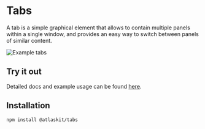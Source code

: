 # Tabs

A tab is a simple graphical element that allows to contain multiple panels within a single window, and provides an easy way to switch between panels of similar content.

![Example tabs](http://i.imgur.com/NO3xKah.gif)

## Try it out

Detailed docs and example usage can be found [here](https://aui-cdn.atlassian.com/atlaskit/stories/@atlaskit/tabs/@VERSION@/).

## Installation

```sh
npm install @atlaskit/tabs
```
